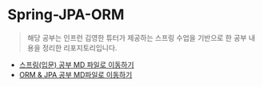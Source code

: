 # Spring-JPA-ORM
> 해당 공부는 인프런 김영한 튜터가 제공하는 스프링 수업을 기반으로 한 공부 내용을 정리한 리포지토리입니다.

- [스프링(입문) 공부 MD 파일로 이동하기](https://github.com/irishNoah/Spring-JPA-ORM/tree/main/StudyMD/000_SpringBase)
- [ORM & JPA 공부 MD파일로 이동하기](https://github.com/irishNoah/Spring-JPA-ORM/tree/main/StudyMD/001_ORM%26JPA) 
